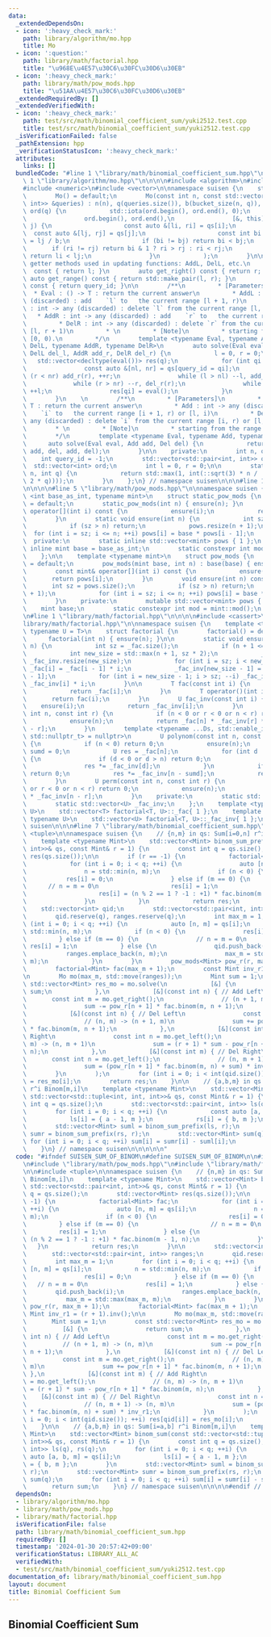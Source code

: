 ```yaml
---
data:
  _extendedDependsOn:
  - icon: ':heavy_check_mark:'
    path: library/algorithm/mo.hpp
    title: Mo
  - icon: ':question:'
    path: library/math/factorial.hpp
    title: "\u968E\u4E57\u30C6\u30FC\u30D6\u30EB"
  - icon: ':heavy_check_mark:'
    path: library/math/pow_mods.hpp
    title: "\u51AA\u4E57\u30C6\u30FC\u30D6\u30EB"
  _extendedRequiredBy: []
  _extendedVerifiedWith:
  - icon: ':heavy_check_mark:'
    path: test/src/math/binomial_coefficient_sum/yuki2512.test.cpp
    title: test/src/math/binomial_coefficient_sum/yuki2512.test.cpp
  _isVerificationFailed: false
  _pathExtension: hpp
  _verificationStatusIcon: ':heavy_check_mark:'
  attributes:
    links: []
  bundledCode: "#line 1 \"library/math/binomial_coefficient_sum.hpp\"\n\n\n\n#line\
    \ 1 \"library/algorithm/mo.hpp\"\n\n\n\n#include <algorithm>\n#include <cmath>\n\
    #include <numeric>\n#include <vector>\n\nnamespace suisen {\n    struct Mo {\n\
    \        Mo() = default;\n        Mo(const int n, const std::vector<std::pair<int,\
    \ int>> &queries) : n(n), q(queries.size()), b(bucket_size(n, q)), qs(queries),\
    \ ord(q) {\n            std::iota(ord.begin(), ord.end(), 0);\n            std::sort(\n\
    \                ord.begin(), ord.end(),\n                [&, this](int i, int\
    \ j) {\n                    const auto &[li, ri] = qs[i];\n                  \
    \  const auto &[lj, rj] = qs[j];\n                    const int bi = li / b, bj\
    \ = lj / b;\n                    if (bi != bj) return bi < bj;\n             \
    \       if (ri != rj) return bi & 1 ? ri > rj : ri < rj;\n                   \
    \ return li < lj;\n                }\n            );\n        }\n\n        //\
    \ getter methods used in updating functions: AddL, DelL, etc.\n        auto get_left()\
    \  const { return l; }\n        auto get_right() const { return r; }\n       \
    \ auto get_range() const { return std::make_pair(l, r); }\n        auto get_query_id()\
    \ const { return query_id; }\n\n        /**\n         * [Parameters]\n       \
    \  * Eval : () -> T : return the current answer\n         * AddL : int -> any\
    \ (discarded) : add    `l` to   the current range [l + 1, r)\n         * DelL\
    \ : int -> any (discarded) : delete `l` from the current range [l, r)\n      \
    \   * AddR : int -> any (discarded) : add    `r` to   the current range [l, r)\n\
    \         * DelR : int -> any (discarded) : delete `r` from the current range\
    \ [l, r + 1)\n         * \n         * [Note]\n         * starting from the range\
    \ [0, 0).\n         */\n        template <typename Eval, typename AddL, typename\
    \ DelL, typename AddR, typename DelR>\n        auto solve(Eval eval, AddL add_l,\
    \ DelL del_l, AddR add_r, DelR del_r) {\n            l = 0, r = 0;\n         \
    \   std::vector<decltype(eval())> res(q);\n            for (int qi : ord) {\n\
    \                const auto &[nl, nr] = qs[query_id = qi];\n                while\
    \ (r < nr) add_r(r), ++r;\n                while (l > nl) --l, add_l(l);\n   \
    \             while (r > nr) --r, del_r(r);\n                while (l < nl) del_l(l),\
    \ ++l;\n                res[qi] = eval();\n            }\n            return res;\n\
    \        }\n    \n        /**\n         * [Parameters]\n         * Eval : () ->\
    \ T : return the current answer\n         * Add : int -> any (discarded) : add\
    \    `i` to   the current range [i + 1, r) or [l, i)\n         * Del : int ->\
    \ any (discarded) : delete `i` from the current range [i, r) or [l, i + 1)\n \
    \        * \n         * [Note]\n         * starting from the range [0, 0).\n \
    \        */\n        template <typename Eval, typename Add, typename Del>\n  \
    \      auto solve(Eval eval, Add add, Del del) {\n            return solve(eval,\
    \ add, del, add, del);\n        }\n\n    private:\n        int n, q, b;\n    \
    \    int query_id = -1;\n        std::vector<std::pair<int, int>> qs;\n      \
    \  std::vector<int> ord;\n        int l = 0, r = 0;\n\n        static int bucket_size(int\
    \ n, int q) {\n            return std::max(1, int(::sqrt(3) * n / ::sqrt(std::max(1,\
    \ 2 * q))));\n        }\n    };\n} // namespace suisen\n\n\n#line 1 \"library/math/pow_mods.hpp\"\
    \n\n\n\n#line 5 \"library/math/pow_mods.hpp\"\n\nnamespace suisen {\n    template\
    \ <int base_as_int, typename mint>\n    struct static_pow_mods {\n        static_pow_mods()\
    \ = default;\n        static_pow_mods(int n) { ensure(n); }\n        const mint&\
    \ operator[](int i) const {\n            ensure(i);\n            return pows[i];\n\
    \        }\n        static void ensure(int n) {\n            int sz = pows.size();\n\
    \            if (sz > n) return;\n            pows.resize(n + 1);\n          \
    \  for (int i = sz; i <= n; ++i) pows[i] = base * pows[i - 1];\n        }\n  \
    \  private:\n        static inline std::vector<mint> pows { 1 };\n        static\
    \ inline mint base = base_as_int;\n        static constexpr int mod = mint::mod();\n\
    \    };\n\n    template <typename mint>\n    struct pow_mods {\n        pow_mods()\
    \ = default;\n        pow_mods(mint base, int n) : base(base) { ensure(n); }\n\
    \        const mint& operator[](int i) const {\n            ensure(i);\n     \
    \       return pows[i];\n        }\n        void ensure(int n) const {\n     \
    \       int sz = pows.size();\n            if (sz > n) return;\n            pows.resize(n\
    \ + 1);\n            for (int i = sz; i <= n; ++i) pows[i] = base * pows[i - 1];\n\
    \        }\n    private:\n        mutable std::vector<mint> pows { 1 };\n    \
    \    mint base;\n        static constexpr int mod = mint::mod();\n    };\n}\n\n\
    \n#line 1 \"library/math/factorial.hpp\"\n\n\n\n#include <cassert>\n#line 6 \"\
    library/math/factorial.hpp\"\n\nnamespace suisen {\n    template <typename T,\
    \ typename U = T>\n    struct factorial {\n        factorial() = default;\n  \
    \      factorial(int n) { ensure(n); }\n\n        static void ensure(const int\
    \ n) {\n            int sz = _fac.size();\n            if (n + 1 <= sz) return;\n\
    \            int new_size = std::max(n + 1, sz * 2);\n            _fac.resize(new_size),\
    \ _fac_inv.resize(new_size);\n            for (int i = sz; i < new_size; ++i)\
    \ _fac[i] = _fac[i - 1] * i;\n            _fac_inv[new_size - 1] = U(1) / _fac[new_size\
    \ - 1];\n            for (int i = new_size - 1; i > sz; --i) _fac_inv[i - 1] =\
    \ _fac_inv[i] * i;\n        }\n\n        T fac(const int i) {\n            ensure(i);\n\
    \            return _fac[i];\n        }\n        T operator()(int i) {\n     \
    \       return fac(i);\n        }\n        U fac_inv(const int i) {\n        \
    \    ensure(i);\n            return _fac_inv[i];\n        }\n        U binom(const\
    \ int n, const int r) {\n            if (n < 0 or r < 0 or n < r) return 0;\n\
    \            ensure(n);\n            return _fac[n] * _fac_inv[r] * _fac_inv[n\
    \ - r];\n        }\n        template <typename ...Ds, std::enable_if_t<std::conjunction_v<std::is_integral<Ds>...>,\
    \ std::nullptr_t> = nullptr>\n        U polynom(const int n, const Ds& ...ds)\
    \ {\n            if (n < 0) return 0;\n            ensure(n);\n            int\
    \ sumd = 0;\n            U res = _fac[n];\n            for (int d : { ds... })\
    \ {\n                if (d < 0 or d > n) return 0;\n                sumd += d;\n\
    \                res *= _fac_inv[d];\n            }\n            if (sumd > n)\
    \ return 0;\n            res *= _fac_inv[n - sumd];\n            return res;\n\
    \        }\n        U perm(const int n, const int r) {\n            if (n < 0\
    \ or r < 0 or n < r) return 0;\n            ensure(n);\n            return _fac[n]\
    \ * _fac_inv[n - r];\n        }\n    private:\n        static std::vector<T> _fac;\n\
    \        static std::vector<U> _fac_inv;\n    };\n    template <typename T, typename\
    \ U>\n    std::vector<T> factorial<T, U>::_fac{ 1 };\n    template <typename T,\
    \ typename U>\n    std::vector<U> factorial<T, U>::_fac_inv{ 1 };\n} // namespace\
    \ suisen\n\n\n#line 7 \"library/math/binomial_coefficient_sum.hpp\"\n\n#include\
    \ <tuple>\n\nnamespace suisen {\n    // {n,m} in qs: Sum[i=0,n] r^i Binom[m,i]\n\
    \    template <typename Mint>\n    std::vector<Mint> binom_sum_prefix(const std::vector<std::pair<int,\
    \ int>>& qs, const Mint& r = 1) {\n        const int q = qs.size();\n        std::vector<Mint>\
    \ res(qs.size());\n\n        if (r == -1) {\n            factorial<Mint> fac;\n\
    \            for (int i = 0; i < q; ++i) {\n                auto [n, m] = qs[i];\n\
    \                n = std::min(n, m);\n                if (n < 0) {\n         \
    \           res[i] = 0;\n                } else if (m == 0) {\n              \
    \      // n = m = 0\n                    res[i] = 1;\n                } else {\n\
    \                    res[i] = (n % 2 == 1 ? -1 : +1) * fac.binom(m - 1, n);\n\
    \                }\n            }\n            return res;\n        }\n\n    \
    \    std::vector<int> qid;\n        std::vector<std::pair<int, int>> ranges;\n\
    \        qid.reserve(q), ranges.reserve(q);\n        int max_m = 1;\n        for\
    \ (int i = 0; i < q; ++i) {\n            auto [n, m] = qs[i];\n            n =\
    \ std::min(n, m);\n            if (n < 0) {\n                res[i] = 0;\n   \
    \         } else if (m == 0) {\n                // n = m = 0\n               \
    \ res[i] = 1;\n            } else {\n                qid.push_back(i);\n     \
    \           ranges.emplace_back(n, m);\n                max_m = std::max(max_m,\
    \ m);\n            }\n        }\n        pow_mods<Mint> pow_r(r, max_m + 1);\n\
    \        factorial<Mint> fac(max_m + 1);\n        const Mint inv_r1 = (r + 1).inv();\n\
    \n        Mo mo(max_m, std::move(ranges));\n        Mint sum = 1;\n        const\
    \ std::vector<Mint> res_mo = mo.solve(\n            [&] {\n                return\
    \ sum;\n            },\n            [&](const int n) { // Add Left\n         \
    \       const int m = mo.get_right();\n                // (n + 1, m) -> (n, m)\n\
    \                sum -= pow_r[n + 1] * fac.binom(m, n + 1);\n            },\n\
    \            [&](const int n) { // Del Left\n                const int m = mo.get_right();\n\
    \                // (n, m) -> (n + 1, m)\n                sum += pow_r[n + 1]\
    \ * fac.binom(m, n + 1);\n            },\n            [&](const int m) { // Add\
    \ Right\n                const int n = mo.get_left();\n                // (n,\
    \ m) -> (n, m + 1)\n                sum = (r + 1) * sum - pow_r[n + 1] * fac.binom(m,\
    \ n);\n            },\n            [&](const int m) { // Del Right\n         \
    \       const int n = mo.get_left();\n                // (n, m + 1) -> (n, m)\n\
    \                sum = (pow_r[n + 1] * fac.binom(m, n) + sum) * inv_r1;\n    \
    \        }\n        );\n        for (int i = 0; i < int(qid.size()); ++i) res[qid[i]]\
    \ = res_mo[i];\n        return res;\n    }\n\n    // {a,b,m} in qs: Sum[i=a,b]\
    \ r^i Binom[m,i]\n    template <typename Mint>\n    std::vector<Mint> binom_sum(const\
    \ std::vector<std::tuple<int, int, int>>& qs, const Mint& r = 1) {\n        const\
    \ int q = qs.size();\n        std::vector<std::pair<int, int>> ls(q), rs(q);\n\
    \        for (int i = 0; i < q; ++i) {\n            const auto [a, b, m] = qs[i];\n\
    \            ls[i] = { a - 1, m };\n            rs[i] = { b, m };\n        }\n\
    \        std::vector<Mint> suml = binom_sum_prefix(ls, r);\n        std::vector<Mint>\
    \ sumr = binom_sum_prefix(rs, r);\n        std::vector<Mint> sum(q);\n       \
    \ for (int i = 0; i < q; ++i) sum[i] = sumr[i] - suml[i];\n        return sum;\n\
    \    }\n} // namespace suisen\n\n\n\n\n"
  code: "#ifndef SUISEN_SUM_OF_BINOM\n#define SUISEN_SUM_OF_BINOM\n\n#include \"library/algorithm/mo.hpp\"\
    \n#include \"library/math/pow_mods.hpp\"\n#include \"library/math/factorial.hpp\"\
    \n\n#include <tuple>\n\nnamespace suisen {\n    // {n,m} in qs: Sum[i=0,n] r^i\
    \ Binom[m,i]\n    template <typename Mint>\n    std::vector<Mint> binom_sum_prefix(const\
    \ std::vector<std::pair<int, int>>& qs, const Mint& r = 1) {\n        const int\
    \ q = qs.size();\n        std::vector<Mint> res(qs.size());\n\n        if (r ==\
    \ -1) {\n            factorial<Mint> fac;\n            for (int i = 0; i < q;\
    \ ++i) {\n                auto [n, m] = qs[i];\n                n = std::min(n,\
    \ m);\n                if (n < 0) {\n                    res[i] = 0;\n       \
    \         } else if (m == 0) {\n                    // n = m = 0\n           \
    \         res[i] = 1;\n                } else {\n                    res[i] =\
    \ (n % 2 == 1 ? -1 : +1) * fac.binom(m - 1, n);\n                }\n         \
    \   }\n            return res;\n        }\n\n        std::vector<int> qid;\n \
    \       std::vector<std::pair<int, int>> ranges;\n        qid.reserve(q), ranges.reserve(q);\n\
    \        int max_m = 1;\n        for (int i = 0; i < q; ++i) {\n            auto\
    \ [n, m] = qs[i];\n            n = std::min(n, m);\n            if (n < 0) {\n\
    \                res[i] = 0;\n            } else if (m == 0) {\n             \
    \   // n = m = 0\n                res[i] = 1;\n            } else {\n        \
    \        qid.push_back(i);\n                ranges.emplace_back(n, m);\n     \
    \           max_m = std::max(max_m, m);\n            }\n        }\n        pow_mods<Mint>\
    \ pow_r(r, max_m + 1);\n        factorial<Mint> fac(max_m + 1);\n        const\
    \ Mint inv_r1 = (r + 1).inv();\n\n        Mo mo(max_m, std::move(ranges));\n \
    \       Mint sum = 1;\n        const std::vector<Mint> res_mo = mo.solve(\n  \
    \          [&] {\n                return sum;\n            },\n            [&](const\
    \ int n) { // Add Left\n                const int m = mo.get_right();\n      \
    \          // (n + 1, m) -> (n, m)\n                sum -= pow_r[n + 1] * fac.binom(m,\
    \ n + 1);\n            },\n            [&](const int n) { // Del Left\n      \
    \          const int m = mo.get_right();\n                // (n, m) -> (n + 1,\
    \ m)\n                sum += pow_r[n + 1] * fac.binom(m, n + 1);\n           \
    \ },\n            [&](const int m) { // Add Right\n                const int n\
    \ = mo.get_left();\n                // (n, m) -> (n, m + 1)\n                sum\
    \ = (r + 1) * sum - pow_r[n + 1] * fac.binom(m, n);\n            },\n        \
    \    [&](const int m) { // Del Right\n                const int n = mo.get_left();\n\
    \                // (n, m + 1) -> (n, m)\n                sum = (pow_r[n + 1]\
    \ * fac.binom(m, n) + sum) * inv_r1;\n            }\n        );\n        for (int\
    \ i = 0; i < int(qid.size()); ++i) res[qid[i]] = res_mo[i];\n        return res;\n\
    \    }\n\n    // {a,b,m} in qs: Sum[i=a,b] r^i Binom[m,i]\n    template <typename\
    \ Mint>\n    std::vector<Mint> binom_sum(const std::vector<std::tuple<int, int,\
    \ int>>& qs, const Mint& r = 1) {\n        const int q = qs.size();\n        std::vector<std::pair<int,\
    \ int>> ls(q), rs(q);\n        for (int i = 0; i < q; ++i) {\n            const\
    \ auto [a, b, m] = qs[i];\n            ls[i] = { a - 1, m };\n            rs[i]\
    \ = { b, m };\n        }\n        std::vector<Mint> suml = binom_sum_prefix(ls,\
    \ r);\n        std::vector<Mint> sumr = binom_sum_prefix(rs, r);\n        std::vector<Mint>\
    \ sum(q);\n        for (int i = 0; i < q; ++i) sum[i] = sumr[i] - suml[i];\n \
    \       return sum;\n    }\n} // namespace suisen\n\n\n\n#endif // SUISEN_SUM_OF_BINOM\n"
  dependsOn:
  - library/algorithm/mo.hpp
  - library/math/pow_mods.hpp
  - library/math/factorial.hpp
  isVerificationFile: false
  path: library/math/binomial_coefficient_sum.hpp
  requiredBy: []
  timestamp: '2024-01-30 20:57:42+09:00'
  verificationStatus: LIBRARY_ALL_AC
  verifiedWith:
  - test/src/math/binomial_coefficient_sum/yuki2512.test.cpp
documentation_of: library/math/binomial_coefficient_sum.hpp
layout: document
title: Binomial Coefficient Sum
---
```

## Binomial Coefficient Sum
